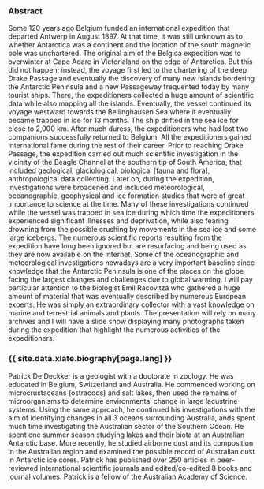 ### Abstract

Some 120 years ago Belgium funded an international expedition that departed Antwerp in August 1897. At that time, it was still unknown as to whether Antarctica was a continent and the location of the south magnetic pole was unchartered. The original aim of the Belgica expedition was to overwinter at Cape Adare in Victorialand on the edge of Antarctica. But this did not happen; instead, the voyage first led to the chartering of the deep Drake Passage and eventually the discovery of many new islands bordering the Antarctic Peninsula and a new Passageway frequented today by many tourist ships. There, the expeditioners collected a huge amount of scientific data while also mapping all the islands. Eventually, the vessel continued its voyage westward towards the Bellinghausen Sea where it eventually became trapped in ice for 13 months. The ship drifted in the sea ice for close to 2,000 km. After much duress, the expeditioners who had lost two companions successfully returned to Belgium. All the expeditioners gained international fame during the rest of their career.
Prior to reaching Drake Passage, the expedition carried out much scientific investigation in the vicinity of the Beagle Channel at the southern tip of South America, that included geological, glaciological, biological [fauna and flora], anthropological data collecting. Later on, during the expedition, investigations were broadened and included meteorological, oceanographic, geophysical and ice formation studies that were of great importance to science at the time. Many of these investigations continued while the vessel was trapped in sea ice during which time the expeditioners experienced significant illnesses and deprivation, while also fearing drowning from the possible crushing by movements in the sea ice and some large icebergs.
The numerous scientific reports resulting from the expedition have long been ignored but are resurfacing and being used as they are now available on the internet. Some of the oceanographic and meteorological investigations nowadays are a very important baseline since knowledge that the Antarctic Peninsula is one of the places on the globe facing the largest changes and challenges due to global warming.
I will pay particular attention to the biologist Emil Racovitza who gathered a huge amount of material that was eventually described by numerous European experts. He was simply an extraordinary collector with a vast knowledge on marine and terrestrial animals and plants.
The presentation will rely on many archives and I will have a slide show displaying many photographs taken during the expedition that highlight the numerous activities of the expeditioners.

### {{ site.data.xlate.biography[page.lang] }}

Patrick De Deckker is a geologist with a doctorate in zoology. He was
educated in Belgium, Switzerland and Australia. He commenced working on
microcrustaceans (ostracods) and salt lakes, then used the remains of
microorganisms to determine environmental change in large lacustrine
systems. Using the same approach, he continued his investigations with the
aim of identifying changes in all 3 oceans surrounding Australia, ands spent
much time investigating the Australian sector of the Southern Ocean. He
spent one summer season studying lakes and their biota at an Australian
Antarctic base. More recently, he studied airborne dust and its composition
in the Australian region and examined the possible record of Australian dust
in Antarctic ice cores. Patrick has published over 250 articles  in
peer-reviewed international scientific journals and edited/co-edited 8 books
and journal volumes. Patrick is a fellow of the Australian Academy of
Science.
